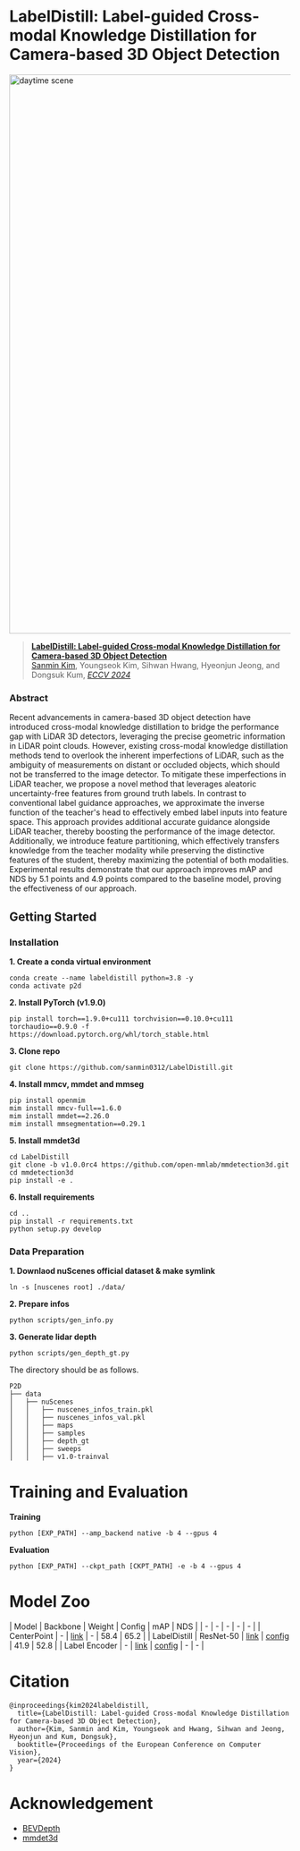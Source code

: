 # LabelDistill: Label-guided Cross-modal Knowledge Distillation for Camera-based 3D Object Detection


<img src="figs/Video_daytime_scene.gif" width="1000" title="daytime scene" height="">

> [**LabelDistill: Label-guided Cross-modal Knowledge Distillation for Camera-based 3D Object Detection**](https://arxiv.org/abs/2407.10164)  
> [Sanmin Kim](https://scholar.google.co.kr/citations?user=CiMsEwgAAAAJ&hl=ko),
> Youngseok Kim, Sihwan Hwang, Hyeonjun Jeong, and Dongsuk Kum,
> [*ECCV 2024*](https://eccv2024.ecva.net/)

### Abstract
Recent advancements in camera-based 3D object detection have introduced cross-modal knowledge distillation to bridge the performance gap with LiDAR 3D detectors, leveraging the precise geometric information in LiDAR point clouds. 
However, existing cross-modal knowledge distillation methods tend to overlook the inherent imperfections of LiDAR, such as the ambiguity of measurements on distant or occluded objects, which should not be transferred to the image detector.
To mitigate these imperfections in LiDAR teacher, we propose a novel method that leverages aleatoric uncertainty-free features from ground truth labels.
In contrast to conventional label guidance approaches, we approximate the inverse function of the teacher's head to effectively embed label inputs into feature space.
This approach provides additional accurate guidance alongside LiDAR teacher, thereby boosting the performance of the image detector.
Additionally, we introduce feature partitioning, which effectively transfers knowledge from the teacher modality while preserving the distinctive features of the student, thereby maximizing the potential of both modalities.
Experimental results demonstrate that our approach improves mAP and NDS by 5.1 points and 4.9 points compared to the baseline model, proving the effectiveness of our approach.


## Getting Started

### Installation
**1. Create a conda virtual environment**
```
conda create --name labeldistill python=3.8 -y
conda activate p2d
```

**2. Install PyTorch (v1.9.0)**
```
pip install torch==1.9.0+cu111 torchvision==0.10.0+cu111 torchaudio==0.9.0 -f https://download.pytorch.org/whl/torch_stable.html
```

**3. Clone repo**
```
git clone https://github.com/sanmin0312/LabelDistill.git
```

**4. Install mmcv, mmdet and mmseg**
```
pip install openmim
mim install mmcv-full==1.6.0
mim install mmdet==2.26.0
mim install mmsegmentation==0.29.1
```

**5. Install mmdet3d**
```
cd LabelDistill
git clone -b v1.0.0rc4 https://github.com/open-mmlab/mmdetection3d.git
cd mmdetection3d
pip install -e .
```

**6. Install requirements**
```
cd ..
pip install -r requirements.txt
python setup.py develop
```


### Data Preparation

**1. Downlaod nuScenes official dataset & make symlink**
```
ln -s [nuscenes root] ./data/
```

**2. Prepare infos**
```
python scripts/gen_info.py
```

**3. Generate lidar depth**
```
python scripts/gen_depth_gt.py
```

The directory should be as follows.
```
P2D
├── data
│   ├── nuScenes
│   │   ├── nuscenes_infos_train.pkl
│   │   ├── nuscenes_infos_val.pkl
│   │   ├── maps
│   │   ├── samples
│   │   ├── depth_gt
│   │   ├── sweeps
│   │   ├── v1.0-trainval
```

# Training and Evaluation

**Training**
```
python [EXP_PATH] --amp_backend native -b 4 --gpus 4
```

**Evaluation**
```
python [EXP_PATH] --ckpt_path [CKPT_PATH] -e -b 4 --gpus 4
```

# Model Zoo
| Model | Backbone | Weight | Config | mAP | NDS |
| - | - | - | - | - |
| CenterPoint | - | [link](https://drive.google.com/file/d/1YWasvUGLQyI0FtruVsMmzQ2TNtBNV7Ad/view?usp=drive_link) | - | 58.4 | 65.2 |
| LabelDistill | ResNet-50 | [link](https://drive.google.com/file/d/1O-pTtZhcx0ZQX733QDjY9eHM0BAXm6dU/view?usp=drive_link) | [config](labeldistill/exps/nuscenes/labeldistill/LabelDistill_r50_128x128_e24_4key.py) | 41.9 | 52.8 |
| Label Encoder | - | [link](https://drive.google.com/file/d/1FAzc2RAZQNM3dyv-nNbpWNkxHyGt1ujc/view?usp=drive_link) | [config](labeldistill/exps/nuscenes/labeldistill/LabelDistill_step1.py) | - | - |
# Citation
```
@inproceedings{kim2024labeldistill,
  title={LabelDistill: Label-guided Cross-modal Knowledge Distillation for Camera-based 3D Object Detection},
  author={Kim, Sanmin and Kim, Youngseok and Hwang, Sihwan and Jeong, Hyeonjun and Kum, Dongsuk},
  booktitle={Proceedings of the European Conference on Computer Vision},
  year={2024}
}
```
# Acknowledgement
- [BEVDepth](https://github.com/Megvii-BaseDetection/BEVDepth)
- [mmdet3d](https://github.com/open-mmlab/mmdetection3d)
